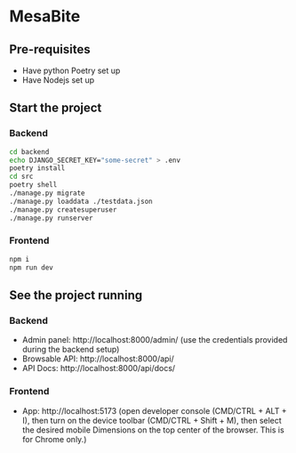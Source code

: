 # MesaBite

## Pre-requisites

- Have python Poetry set up
- Have Nodejs set up

## Start the project

### Backend

```bash
cd backend
echo DJANGO_SECRET_KEY="some-secret" > .env
poetry install
cd src
poetry shell
./manage.py migrate
./manage.py loaddata ./testdata.json
./manage.py createsuperuser
./manage.py runserver
```

### Frontend

```bash
npm i
npm run dev
```

## See the project running

### Backend

- Admin panel: http://localhost:8000/admin/ (use the credentials provided during the backend setup)
- Browsable API: http://localhost:8000/api/
- API Docs: http://localhost:8000/api/docs/

### Frontend

- App: http://localhost:5173 (open developer console (CMD/CTRL + ALT + I), then turn on the device toolbar (CMD/CTRL + Shift + M), then select the desired mobile Dimensions on the top center of the browser. This is for Chrome only.)

